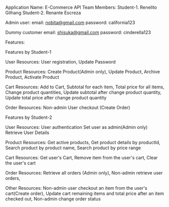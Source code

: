 Application Name: E-Commerce API
Team Members:
Student-1. Renelito Gilhang
Student-2. Renante Escreza

Admin user:
    email: nobita@gmail.com
    password: california123

Dummy customer 
    email: shisuka@gmail.com
    password: cinderella123

Features:

Features by Student-1

User Resources:
User registration,
Update Password

Product Resources:
Create Product(Admin only),
Update Product,
Archive Product,
Activate Product

Cart Resources:
Add to Cart,
Subtotal for each item,
Total price for all items,
Change product quantities,
Update subtotal after change product quantity,
Update total price after change product quantity

Order Resources:
Non-admin User checkout (Create Order)


Features by Student-2

User Resources:
User authentication
Set user as admin(Admin only)
Retrieve User Details

Product Resources:
Get active products,
Get product details by productId,
Search product by product name,
Search product by price range

Cart Resources:
Get user's Cart,
Remove item from the user's cart,
Clear the user's cart

Order Resources:
Retrieve all orders (Admin only),
Non-admin retrieve user orders,

Other Resources:
Non-admin user checkout an item from the user's cart(Create order),
Update cart remaining items and total price after an item checked out,
Non-admin change order status


